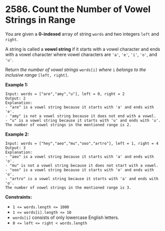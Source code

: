 # 2586. Count the Number of Vowel Strings in Range

You are given a **0-indexed** array of string `words` and two integers `left` and `right`.

A string is called a **vowel string** if it starts with a vowel character and ends with a vowel character where vowel characters are `'a'`, `'e'`, `'i'`, `'o'`, and `'u'`.

Return *the number of vowel strings* `words[i]` *where* `i` *belongs to the inclusive range* `[left, right]`.

**Example 1:**

```()
Input: words = ["are","amy","u"], left = 0, right = 2
Output: 2
Explanation: 
- "are" is a vowel string because it starts with 'a' and ends with 'e'.
- "amy" is not a vowel string because it does not end with a vowel.
- "u" is a vowel string because it starts with 'u' and ends with 'u'.
The number of vowel strings in the mentioned range is 2.
```

**Example 2:**

```()
Input: words = ["hey","aeo","mu","ooo","artro"], left = 1, right = 4
Output: 3
Explanation: 
- "aeo" is a vowel string because it starts with 'a' and ends with 'o'.
- "mu" is not a vowel string because it does not start with a vowel.
- "ooo" is a vowel string because it starts with 'o' and ends with 'o'.
- "artro" is a vowel string because it starts with 'a' and ends with 'o'.
The number of vowel strings in the mentioned range is 3.
```

**Constraints:**

- `1 <= words.length <= 1000`
- `1 <= words[i].length <= 10`
- `words[i]` consists of only lowercase English letters.
- `0 <= left <= right < words.length`
